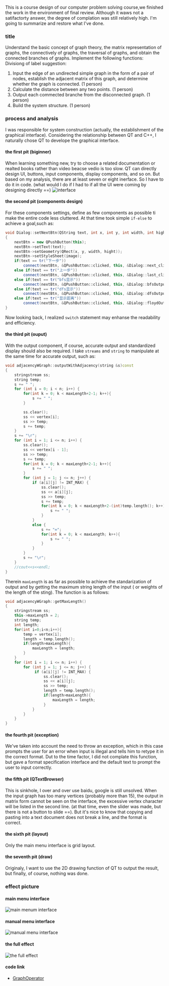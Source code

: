 
This is a course design of our computer problem solving course,we finished the work in the environment of final review. Although it waws not a satifactorty answer, the degree of complation was still relatively high.
I'm going to summarize and restore what I've done.

### title

Understand the basic concept of graph theory, the matrix representation of graphs, the connectively of graphs, the traversal of graphs, and obtain the connected branches of graphs. Implement the following functions:<br>
Divisiong of label suggestion:<br>
1. Input the edge of an undirected simple graph in the form of a pair of nodes, establish the adjacent matrix of this graph, and determine whether the graph is connected. (1 person)
2. Calculate the distance between any two points. (1 person)
3. Output each commected branche from the disconnected graph. (1 person)
4. Build the system structure. (1 person)

### process and analysis

I was responsible for system construction (actually, the establishment of the graphical interface). Considering the relationship between QT and C++, I naturally chose QT to develope the graphical interface.

#### the first pit (biginner)

When learning something new, try to choose a related documentation or realted books rather than video beacse vedio is too slow.
QT can directly design UI, buttons, input components, display components, and so on. But based on my analysis, there are at least seven or eight inerface.
So I have to do it in code. (what would I do if I had to  if all the UI were coming by designing directly ==)
![interface](http://blog-1253928653.file.myqcloud.com/Image/GraphOperator/flowPath.jpg)<br>

#### the second pit (components design)

For these components settings, define as few components as possible ti make the entire code less cluttered.
At that time took simple `if-else` to achieve a goal,such as:

```c++
void Dialog::setNextBtn(QString text, int x, int y, int width, int hight, QString image)
{
    nextBtn = new QPushButton(this);
    nextBtn->setText(text);
    nextBtn->setGeometry(QRect(x, y, width, hight));
    nextBtn->setStyleSheet(image);
    if(text == tr("下一步"))
        connect(nextBtn, &QPushButton::clicked, this, &Dialog::next_clicked);
    else if(text == tr("上一步"))
        connect(nextBtn, &QPushButton::clicked, this, &Dialog::last_clicked);
    else if(text == tr("bfs显示"))
        connect(nextBtn, &QPushButton::clicked, this, &Dialog::bfsOutput_clicked);
    else if(text == tr("dfs显示"))
        connect(nextBtn, &QPushButton::clicked, this, &Dialog::dfsOutput_clicked);
    else if(text == tr("显示距离"))
        connect(nextBtn, &QPushButton::clicked, this, &Dialog::floydOutput_clicked);
}
```

Now looking back, I realized  `switch` statement may enhanse the readability and efficiency.

#### the third pit (ouput)

With the output component, if course, accurate output and standardized display should also be required.
I take `streams` and `string` to manipulate at the same time for accurate output, such as:

```c++
void adjacencyWGraph::outputWithAdjacency(string &s)const
{
    stringstream ss;
    string temp;
    s += " ";
    for (int i = 0; i < n; i++) {
        for(int k = 0; k < maxLength+2-1; k++){
            s += " ";
        }

        ss.clear();
        ss << vertex[i];
        ss >> temp;
        s += temp;
    }
    s += "\r";
    for (int i = 1; i <= n; i++) {
        ss.clear();
        ss << vertex[i - 1];
        ss >> temp;
        s += temp;
        for(int k = 0; k < maxLength+2-1; k++){
            s += " ";
        }
        for (int j = 1; j <= n; j++) {
            if (a[i][j] != INT_MAX) {
                ss.clear();
                ss << a[i][j];
                ss >> temp;
                s += temp;
                for(int k = 0; k < maxLength+2-(int)temp.length(); k++){
                    s += " ";
                }
            }
            else {
                s += "∞";
                for(int k = 0; k < maxLength; k++){
                    s += " ";
                }
            }
        }
        s += "\r";
    }
    //cout<<s<<endl;
}
```

Therein `maxLength` is as far as possible to achieve the standarization of output and by getting the maximum string length of the input ( or weights of the length of the sting).
The function is as follows:

```c++
void adjacencyWGraph::getMaxLength()
{
    stringstream ss;
    this->maxLength = 2;
    string temp;
    int length;
    for(int i=0;i<n;i++){
        temp = vertex[i];
        length = temp.length();
        if(length>maxLength){
            maxLength = length;
        }
    }
    for (int i = 1; i <= n; i++) {
        for (int j = 1; j <= n; j++) {
             if (a[i][j] != INT_MAX) {
                 ss.clear();
                 ss << a[i][j];
                 ss >> temp;
                 length = temp.length();
                 if(length>maxLength){
                     maxLength = length;
                 }
            }
        }
    }
}
```

#### the fourth pit (exception)

We've taken into account the need to throw an exception, which in this case prompts the user for an error when input is illegal and tells him to retype it in the correct format.
Dut to the time factor, I did not complate this function, but gave a format specification interface and the default text to prompt the user to input correctly.

#### the fifth pit (QTextBrowser)

This is sinkhole, I over and over use baidu, google is still unsolved.
When the input graph has too many vertices (probably more than 15), the output in matrix form cannot be seen on the interface, the excessive vertex character will be listed in the second line. (at that time, even the slider was made, but there is not a button to slide ==). But it's nice to know that copying and pasting into a text document does not break a line, and the format is correct.

#### the sixth pit (layout)

Only the main menu interface is grid layout.

#### the seventh pit (draw)

Originaly, I want to use the 2D drawing function of QT to output the result, but finally, of course, nothing was done.

### effect picture

#### main menu interface

![main menum interface](http://blog-1253928653.file.myqcloud.com/Image/GraphOperator/main.png)<br>

#### manual menu interface

![manual menu interface](http://blog-1253928653.file.myqcloud.com/Image/GraphOperator/handIn.png)<br>

#### the full effect 

![the full effect ](http://blog-1253928653.file.myqcloud.com/Image/GraphOperator/output2.png)<br>

#### code link

* [GraphOperator](https://github.com/anlance/anlance/tree/master/GraphOperator)
